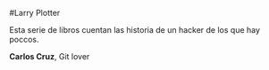 #Larry Plotter

Esta serie de libros cuentan las historia de un hacker de los que hay poccos. 

**Carlos Cruz**, Git lover
